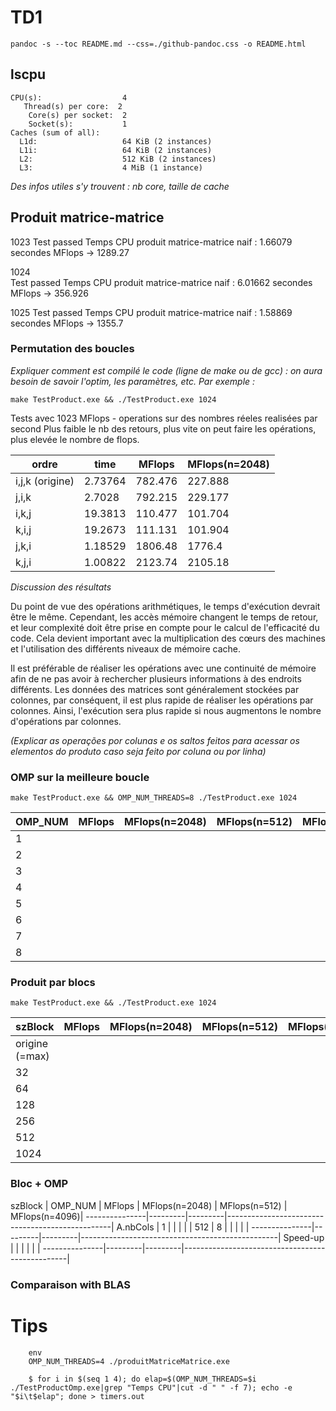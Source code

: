 
# TD1

`pandoc -s --toc README.md --css=./github-pandoc.css -o README.html`





## lscpu

```
CPU(s):                  4
   Thread(s) per core:  2
    Core(s) per socket:  2
    Socket(s):           1
Caches (sum of all):     
  L1d:                   64 KiB (2 instances)
  L1i:                   64 KiB (2 instances)
  L2:                    512 KiB (2 instances)
  L3:                    4 MiB (1 instance) 
```

*Des infos utiles s'y trouvent : nb core, taille de cache*



## Produit matrice-matrice
1023
Test passed
Temps CPU produit matrice-matrice naif : 1.66079 secondes
MFlops -> 1289.27

1024   
Test passed
Temps CPU produit matrice-matrice naif : 6.01662 secondes
MFlops -> 356.926

1025
Test passed
Temps CPU produit matrice-matrice naif : 1.58869 secondes
MFlops -> 1355.7


### Permutation des boucles

*Expliquer comment est compilé le code (ligne de make ou de gcc) : on aura besoin de savoir l'optim, les paramètres, etc. Par exemple :*

`make TestProduct.exe && ./TestProduct.exe 1024`

Tests avec 1023
MFlops - operations sur des nombres réeles realisées par second
Plus faible le nb des retours, plus vite on peut faire les opérations, plus elevée le nombre de flops.

  ordre           | time    | MFlops  | MFlops(n=2048) 
------------------|---------|---------|----------------
i,j,k (origine)   | 2.73764 | 782.476 | 227.888               
j,i,k             | 2.7028  | 792.215 | 229.177   
i,k,j             | 19.3813 | 110.477 | 101.704   
k,i,j             | 19.2673 | 111.131 | 101.904   
j,k,i             | 1.18529 | 1806.48 | 1776.4   
k,j,i             | 1.00822 | 2123.74 | 2105.18   


*Discussion des résultats*

Du point de vue des opérations arithmétiques, le temps d'exécution devrait être le même. Cependant, les accès mémoire changent le temps de retour, et leur complexité doit être prise en compte pour le calcul de l'efficacité du code. Cela devient important avec la multiplication des cœurs des machines et l'utilisation des différents niveaux de mémoire cache.

Il est préférable de réaliser les opérations avec une continuité de mémoire afin de ne pas avoir à rechercher plusieurs informations à des endroits différents. Les données des matrices sont généralement stockées par colonnes, par conséquent, il est plus rapide de réaliser les opérations par colonnes. Ainsi, l'exécution sera plus rapide si nous augmentons le nombre d'opérations par colonnes.

*(Explicar as operações por colunas e os saltos feitos para acessar os elementos do produto caso seja feito por coluna ou por linha)*


### OMP sur la meilleure boucle 

`make TestProduct.exe && OMP_NUM_THREADS=8 ./TestProduct.exe 1024`

  OMP_NUM         | MFlops  | MFlops(n=2048) | MFlops(n=512)  | MFlops(n=4096)
------------------|---------|----------------|----------------|---------------
1                 |  |
2                 |  |
3                 |  |
4                 |  |
5                 |  |
6                 |  |
7                 |  |
8                 |  |




### Produit par blocs

`make TestProduct.exe && ./TestProduct.exe 1024`

  szBlock         | MFlops  | MFlops(n=2048) | MFlops(n=512)  | MFlops(n=4096)
------------------|---------|----------------|----------------|---------------
origine (=max)    |  |
32                |  |
64                |  |
128               |  |
256               |  |
512               |  | 
1024              |  |




### Bloc + OMP



  szBlock      | OMP_NUM | MFlops  | MFlops(n=2048) | MFlops(n=512)  | MFlops(n=4096)|
---------------|---------|---------|-------------------------------------------------|
A.nbCols       |  1      |         |                |                |               |
512            |  8      |         |                |                |               |
---------------|---------|---------|-------------------------------------------------|
Speed-up       |         |         |                |                |               |
---------------|---------|---------|-------------------------------------------------|



### Comparaison with BLAS


# Tips 

```
	env 
	OMP_NUM_THREADS=4 ./produitMatriceMatrice.exe
```

```
    $ for i in $(seq 1 4); do elap=$(OMP_NUM_THREADS=$i ./TestProductOmp.exe|grep "Temps CPU"|cut -d " " -f 7); echo -e "$i\t$elap"; done > timers.out
```
